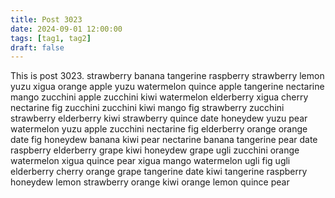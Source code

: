 ```yaml
---
title: Post 3023
date: 2024-09-01 12:00:00
tags: [tag1, tag2]
draft: false
---
```

This is post 3023.
strawberry
banana
tangerine
raspberry
strawberry
lemon
yuzu
xigua
orange
apple
yuzu
watermelon
quince
apple
tangerine
nectarine
mango
zucchini
apple
zucchini
kiwi
watermelon
elderberry
xigua
cherry
nectarine
fig
zucchini
zucchini
kiwi
mango
fig
strawberry
zucchini
strawberry
elderberry
kiwi
strawberry
quince
date
honeydew
yuzu
pear
watermelon
yuzu
apple
zucchini
nectarine
fig
elderberry
orange
orange
date
fig
honeydew
banana
kiwi
pear
nectarine
banana
tangerine
pear
date
raspberry
elderberry
grape
kiwi
honeydew
grape
ugli
zucchini
orange
watermelon
xigua
quince
pear
xigua
mango
watermelon
ugli
fig
ugli
elderberry
cherry
orange
grape
tangerine
date
kiwi
tangerine
raspberry
honeydew
lemon
strawberry
orange
kiwi
orange
lemon
quince
pear
